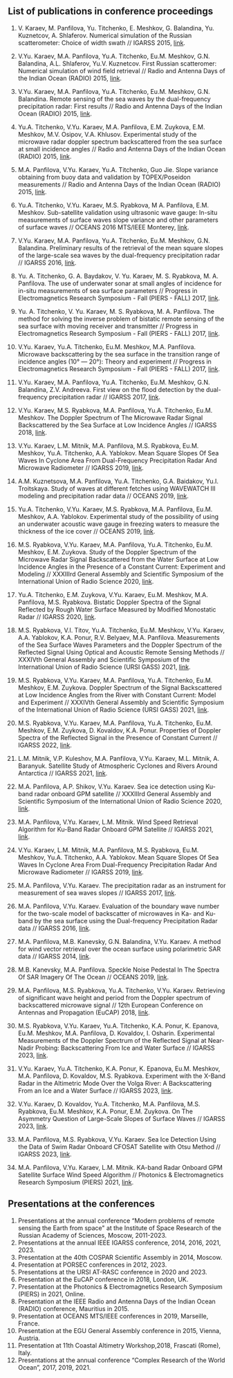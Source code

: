 ## List of publications in conference proceedings

1. V. Karaev, M. Panfilova, Yu. Titchenko, E. Meshkov, G. Balandina, Yu. Kuznetcov, A. Shlaferov. Numerical simulation of the Russian scatterometer: Choice of width swath // IGARSS 2015, [link](https://doi.org/10.1109/IGARSS.2015.7326931).

2. V.Yu. Karaev, M.A. Panfilova, Yu.A. Titchenko, Eu.M. Meshkov, G.N. Balandina, A.L. Shlaferov, Yu.V. Kuznetcov. First Russian scatteromer: Numerical simulation of wind field retrieval // Radio and Antenna Days of the Indian Ocean (RADIO) 2015, [link](https://doi.org/10.1109/RADIO.2015.7323412).

3. V.Yu. Karaev, M.A. Panfilova, Yu.A. Titchenko, Eu.M. Meshkov, G.N. Balandina. Remote sensing of the sea waves by the dual-frequency precipitation radar: First results // Radio and Antenna Days of the Indian Ocean (RADIO) 2015, [link](https://doi.org/10.1109/RADIO.2015.7323413).

4. Yu.A. Titchenko, V.Yu. Karaev, M.A. Panfilova, E.M. Zuykova, E.M. Meshkov, M.V. Osipov, V.A. Khlusov. Experimental study of the microwave radar doppler spectrum backscattered from the sea surface at small incidence angles // Radio and Antenna Days of the Indian Ocean (RADIO) 2015, [link](https://doi.org/10.1109/RADIO.2015.7323374).

5. M.A. Panfilova, V.Yu. Karaev, Yu.A. Titchenko, Guo Jie. Slope variance obtaining from buoy data and validation by TOPEX/Poseidon measurements // Radio and Antenna Days of the Indian Ocean (RADIO) 2015, [link](https://doi.org/10.1109/RADIO.2015.7323371).

6. Yu.A. Titchenko, V.Yu. Karaev, M.S. Ryabkova, M A. Panfilova, E.M. Meshkov. Sub-satellite validation using ultrasonic wave gauge: In-situ measurements of surface waves slope variance and other parameters of surface waves // OCEANS 2016 MTS/IEEE Monterey, [link](https://doi.org/10.1109/OCEANS.2016.7761373).

7. V.Yu. Karaev, M.A. Panfilova, Yu.A. Titchenko, Eu.M. Meshkov, G.N. Balandina. Preliminary results of the retrieval of the mean square slopes of the large-scale sea waves by the dual-frequency precipitation radar // IGARSS 2016, [link](https://doi.org/10.1109/IGARSS.2016.7730245).

8. Yu. A. Titchenko, G. A. Baydakov, V. Yu. Karaev, M. S. Ryabkova, M. A. Panfilova. The use of underwater sonar at small angles of incidence for in-situ measurements of sea surface parameters // Progress in Electromagnetics Research Symposium - Fall (PIERS - FALL) 2017, [link](https://doi.org/10.1109/PIERS-FALL.2017.8293620).

9. Yu. A. Titchenko, V. Yu. Karaev, M. S. Ryabkova, M. A. Panfilova. The method for solving the inverse problem of bistatic remote sensing of the sea surface with moving receiver and transmitter // Progress in Electromagnetics Research Symposium - Fall (PIERS - FALL) 2017, [link](https://doi.org/10.1109/PIERS-FALL.2017.8293619).

10. V.Yu. Karaev, Yu.A. Titchenko, Eu.M. Meshkov, M.A. Panfilova. Microwave backscattering by the sea surface in the transition range of incidence angles (10° — 20°): Theory and experiment // Progress in Electromagnetics Research Symposium - Fall (PIERS - FALL) 2017, [link](https://doi.org/10.1109/PIERS-FALL.2017.8293501).

11. V.Yu. Karaev, M.A. Panfilova, Yu.A. Titchenko, Eu.M. Meshkov, G.N. Balandina, Z.V. Andreeva. First view on the flood detection by the dual-frequency precipitation radar // IGARSS 2017, [link](https://doi.org/10.1109/IGARSS.2017.8128434).

12. V.Yu. Karaev, M.S. Ryabkova, M.A. Panfilova, Yu.A. Titchenko, Eu.M. Meshkov. The Doppler Spectrum of The Microwave Radar Signal Backscattered by the Sea Surface at Low Incidence Angles // IGARSS 2018, [link](https://doi.org/10.1109/IGARSS.2018.8519130).

13. V.Yu. Karaev, L.M. Mitnik, M.A. Panfilova, M.S. Ryabkova, Eu.M. Meshkov, Yu.A. Titchenko, A.A. Yablokov. Mean Square Slopes Of Sea Waves In Cyclone Area From Dual-Frequency Precipitation Radar And Microwave Radiometer // IGARSS 2019, [link](https://doi.org/10.1109/IGARSS.2019.8899270).

14. A.M. Kuznetsova, M.A. Panfilova, Yu.A. Titchenko, G.A. Baidakov, Yu.I. Troitskaya. Study of waves at different fetches using WAVEWATCH III modeling and precipitation radar data // OCEANS 2019, [link](https://doi.org/10.1109/OCEANSE.2019.8867107).

15. Yu.A. Titchenko, V.Yu. Karaev, M.S. Ryabkova, M.A. Panfilova, Eu.M. Meshkov, A.A. Yablokov. Experimental study of the possibility of using an underwater acoustic wave gauge in freezing waters to measure the thickness of the ice cover // OCEANS 2019, [link](https://doi.org/10.1109/OCEANSE.2019.8867337).

16. M.S. Ryabkova, V.Yu. Karaev, M.A. Panfilova, Yu.A. Titchenko, Eu.M. Meshkov, E.M. Zuykova. Study of the Doppler Spectrum of the Microwave Radar Signal Backscattered from the Water Surface at Low Incidence Angles in the Presence of a Constant Current: Experiment and Modeling // XXXIIIrd General Assembly and Scientific Symposium of the International Union of Radio Science 2020, [link](https://doi.org/10.23919/URSIGASS49373.2020.9232433).

17. Yu.A. Titchenko, E.M. Zuykova, V.Yu. Karaev, Eu.M. Meshkov, M.A. Panfilova, M.S. Ryabkova. Bistatic Doppler Spectra of the Signal Reflected by Rough Water Surface Measured by Modified Monostatic Radar // IGARSS 2020, [link](https://doi.org/10.1109/IGARSS39084.2020.9323093).

18. M.S. Ryabkova, V.I. Titov, Yu.A. Titchenko, Eu.M. Meshkov, V.Yu. Karaev, A.A. Yablokov, K.A. Ponur, R.V. Belyaev, M.A. Panfilova. Measurements of the Sea Surface Waves Parameters and the Doppler Spectrum of the Reflected Signal Using Optical and Acoustic Remote Sensing Methods // XXXIVth General Assembly and Scientific Symposium of the International Union of Radio Science (URSI GASS) 2021, [link](https://doi.org/10.23919/URSIGASS51995.2021.9560283).

19. M.S. Ryabkova, V.Yu. Karaev, M.A. Panfilova, Yu.A. Titchenko, Eu.M. Meshkov, E.M. Zuykova. Doppler Spectrum of the Signal Backscattered at Low Incidence Angles from the River with Constant Current: Model and Experiment // XXXIVth General Assembly and Scientific Symposium of the International Union of Radio Science (URSI GASS) 2021, [link](https://doi.org/10.23919/URSIGASS51995.2021.9560583).

20. M.S. Ryabkova, V.Yu. Karaev, M.A. Panfilova, Yu.A. Titchenko, Eu.M. Meshkov, E.M. Zuykova, D. Kovaldov, K.A. Ponur. Properties of Doppler Spectra of the Reflected Signal in the Presence of Constant Current // IGARSS 2022, [link](https://doi.org/10.1109/IGARSS46834.2022.9883289).

22. L.M. Mitnik, V.P. Kuleshov, M.A. Panfilova, V.Yu. Karaev, M.L. Mitnik, A. Baranyuk. Satellite Study of Atmospheric Cyclones and Rivers Around Antarctica // IGARSS 2021, [link](https://doi.org/10.1109/IGARSS47720.2021.9553258).

23. M.A. Panfilova, A.P. Shikov, V.Yu. Karaev. Sea ice detection using Ku-band radar onboard GPM satellite // XXXIIIrd General Assembly and Scientific Symposium of the International Union of Radio Science 2020, [link](https://doi.org/10.23919/URSIGASS49373.2020.9232361).

24. M.A. Panfilova, V.Yu. Karaev, L.M. Mitnik. Wind Speed Retrieval Algorithm for Ku-Band Radar Onboard GPM Satellite // IGARSS 2021, [link](https://doi.org/10.1109/IGARSS47720.2021.9553423).

25. V.Yu. Karaev, L.M. Mitnik, M.A. Panfilova, M.S. Ryabkova, Eu.M. Meshkov, Yu.A. Titchenko, A.A. Yablokov. Mean Square Slopes Of Sea Waves In Cyclone Area From Dual-Frequency Precipitation Radar And Microwave Radiometer // IGARSS 2019, [link](https://doi.org/10.1109/IGARSS.2019.8899270).

26. M.A. Panfilova, V.Yu. Karaev. The precipitation radar as an instrument for measurement of sea waves slopes // IGARSS 2017, [link](https://doi.org/10.1109/IGARSS.2017.8127058).

27. M.A. Panfilova, V.Yu. Karaev. Evaluation of the boundary wave number for the two-scale model of backscatter of microwaves in Ka- and Ku-band by the sea surface using the Dual-frequency Precipitation Radar data // IGARSS 2016, [link](https://doi.org/10.1109/IGARSS.2016.7729956).

28. M.A. Panfilova, M.B. Kanevsky, G.N. Balandina, V.Yu. Karaev. A method for wind vector retrieval over the ocean surface using polarimetric SAR data // IGARSS 2014, [link](https://doi.org/10.1109/IGARSS.2014.6947463).

29. M.B. Kanevsky, M.A. Panfilova. Speckle Noise Pedestal In The Spectra Of SAR Imagery Of The Ocean // OCEANS 2019, [link](https://doi.org/10.1109/OCEANSE.2019.8867441).

30. M.A. Panfilova, M.S. Ryabkova, Yu.A. Titchenko, V.Yu. Karaev. Retrieving of significant wave height and period from the Doppler spectrum of backscattered microwave signal // 12th European Conference on Antennas and Propagation (EuCAP) 2018, [link](https://doi.org/10.1049/cp.2018.1084).

31. M.S. Ryabkova, V.Yu. Karaev, Yu.A. Titchenko, K.A. Ponur, K. Epanova, Eu.M. Meshkov, M.A. Panfilova, D. Kovaldov, I. Osharin. Experimental Measurements of the Doppler Spectrum of the Reflected Signal at Near-Nadir Probing: Backscattering From Ice and Water Surface // IGARSS 2023, [link](https://doi.org/10.1109/IGARSS52108.2023.10283230).

32. V.Yu. Karaev, Yu.A. Titchenko, K.A. Ponur, K. Epanova, Eu.M. Meshkov, M.A. Panfilova, D. Kovaldov, M.S. Ryabkova. Experiment with the X-Band Radar in the Altimetric Mode Over the Volga River: A Backscattering From an Ice and a Water Surface // IGARSS 2023, [link](https://doi.org/10.1109/IGARSS52108.2023.10282718).

33. V.Yu. Karaev, D. Kovaldov, Yu.A. Titchenko, M.A. Panfilova, M.S. Ryabkova, Eu.M. Meshkov, K.A. Ponur, E.M. Zuykova. On The Asymmetry Question of Large-Scale Slopes of Surface Waves // IGARSS 2023, [link](https://doi.org/10.1109/IGARSS52108.2023.10282127).

34. M.A. Panfilova, M.S. Ryabkova, V.Yu. Karaev. Sea Ice Detection Using the Data of Swim Radar Onboard CFOSAT Satellite with Otsu Method // IGARSS 2023, [link](https://doi.org/10.1109/IGARSS52108.2023.10282292).

35. M.A. Panfilova, V.Yu. Karaev, L.M. Mitnik. KA-band Radar Onboard GPM Satellite Surface Wind Speed Algorithm // Photonics & Electromagnetics Research Symposium (PIERS) 2021, [link](https://doi.org/10.1109/PIERS53385.2021.9695063).


## Presentations at the conferences

1. Presentations at the annual conference “Modern problems of remote
sensing the Earth from space" at the Institute of Space Research of the Russian Academy of Sciences, Moscow, 2011-2023.
2. Presentations at the annual IEEE IGARSS conference, 2014, 2016, 2021, 2023.
3. Presentation at the 40th COSPAR Scientific Assembly in 2014, Moscow.
4. Presentation at PORSEC conferences in 2012, 2023.
5. Presentations at the URSI AT-RASC conference in 2020 and 2023.
6. Presentation at the EuCAP conference in 2018, London, UK.
7. Presentation at the Photonics & Electromagnetics Research Symposium
(PIERS) in 2021, Online.
8. Presentation at the IEEE Radio and Antenna Days of the Indian Ocean (RADIO) conference, Mauritius in 2015.
9. Presentation at OCEANS MTS/IEEE conferences in 2019, Marseille, France.
10. Presentation at the EGU General Assembly conference in 2015, Vienna, Austria.
11. Presentation at 11th Coastal Altimetry Workshop,2018, Frascati (Rome), Italy.
12. Presentations at the annual conference “Complex Research of the World Ocean”, 2017, 2019, 2021.

